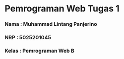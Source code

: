 # Pemrograman Web Tugas 1

### Nama : Muhammad Lintang Panjerino

### NRP : 5025201045

### Kelas : Pemrograman Web B
